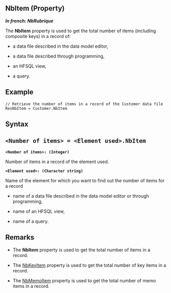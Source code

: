 


## NbItem (Property)

***In french: NbRubrique***
	



<a name="XUse"></a>
<a name="Use"></a>
<a name="description"></a>
The **NbItem** property is used to get the total number of items (including composite keys) in a record of:

- a data file described in the data model editor, 

- a data file described through programming,

- an HFSQL view, 

- a query.









<a name="Example1"></a>
<a name="sample_code"></a>

## Example


```wl
// Retrieve the number of items in a record of the Customer data file
ResNbItem = Customer.NbItem
```

<a name="XSYNTAX"></a>
<a name="SYNTAX1"></a>

## Syntax

`<Number of items> = <Element used>.NbItem`
---

**`<Number of items>: (Integer)`**

Number of items in a record of the element used.

**`<Element used>: (Character string)`**

Name of the element for which you want to find out the number of items for a record

- name of a data file described in the data model editor or through programming,

- name of an HFSQL view, 

- name of a query.  






<a name="NOTE0"></a>
<a name="NOTE0_1"></a>

## Remarks


- The **NbItem** property is used to get the total number of items in a record.

- The [NbKeyItem](../Proprietes/2512056.md) property is used to get the total number of key items in a record.

- The [NbMemoItem](../Proprietes/2512057.md) property is used to get the total number of memo items in a record.





